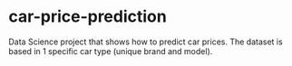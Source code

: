 # car-price-prediction
Data Science project that shows how to predict car prices. The dataset is based in 1 specific car type (unique brand and model).
